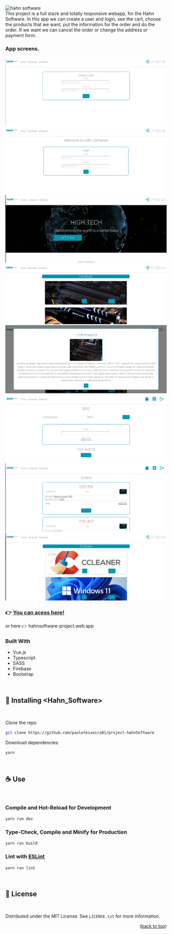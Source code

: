 <img src="https://www.hahnsoftware.com/resources/HahnSftwr_RGB_logo_horz.png" alt="hahn software" width="200px">
<br>
This project is a full stack and totally responsive webapp, for the Hahn Software. In this app we can create a user and login, see the cart, choose the products that we want, put the information for the order and do the order. If we want we can cancel the order or change the address or payment form.

### App screens.

<img src="./src/assets/img/create-user-screen.png" alt="create-user-screen">
<br>
<img src="./src/assets/img/login.png" alt="login">
<br>
<img src="./src/assets/img/home.png" alt="home">
<br>
<img src="./src/assets/img/hardware-screen.png" alt="hardware-screen">
<br>
<img src="./src/assets/img/details-product-screen.png" alt="details-product-screen">
<br>
<img src="./src/assets/img/bag-screen.png" alt="bag-screen">
<br>
<img src="./src/assets/img/orders-screen.png" alt="orders-screen">
<br>
<img src="./src/assets/img/software-screen.png" alt="software-screen">

### 👉 [You can acess here!](https://hahnsoftware-project.web.app)

or here 👉 hahnsoftware-project.web.app

### Built With

- Vue.js
- Typescript
- SASS
- Firebase
- Bootstrap

<br>

## 🚀 Installing <Hahn_Software>

<br>

Clone the repo

```sh
git clone https://github.com/pauloteixeira01/project-hahnSoftware
```

Download dependencies:

```sh
yarn
```

<br>

## ☕ Use

<br>

### Compile and Hot-Reload for Development

```sh
yarn run dev
```

### Type-Check, Compile and Minify for Production

```sh
yarn run build
```

### Lint with [ESLint](https://eslint.org/)

```sh
yarn run lint
```

<br>

## 📝 License

<br>

Distributed under the MIT License. See `LICENSE.txt` for more information.

<p align="right">(<a href="#top">back to top</a>)</p>
